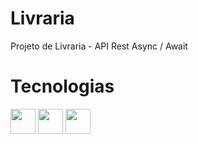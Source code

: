 # Livraria
Projeto de Livraria - API Rest Async / Await

# Tecnologias
<img loading="lazy" src="https://cdn.jsdelivr.net/gh/devicons/devicon@latest/icons/nodejs/nodejs-plain-wordmark.svg" width="40" height="40"/> <img loading="lazy" src="https://cdn.jsdelivr.net/gh/devicons/devicon@latest/icons/jest/jest-plain.svg" width="40" height="40"/> <img  loading="lazy" src="https://cdn.jsdelivr.net/gh/devicons/devicon@latest/icons/mongodb/mongodb-plain-wordmark.svg" class="devicon-mongodb-plain-wordmark" width="40" height="40" />
          

